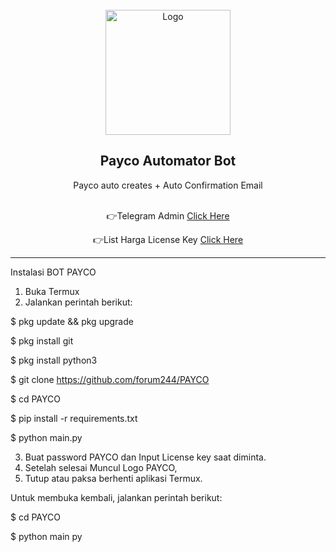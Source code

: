 <br/>
<div align="center">
  <a href="https://t.me/forumkt">
    <img src="https://cdn6.aptoide.com/imgs/f/2/f/f2f38cb075803b8d27f68e24a7e8d299_icon.png?w=128" alt="Logo" width="200" height="200">
  </a>
  
  <h2 align="center">Payco Automator Bot</h3>

  <p align="center">
    Payco auto creates + Auto Confirmation Email</b>
    <br />
    <br />
 
 </p>
👉Telegram Admin <a
 href="https://t.me/forumkt">Click Here</a>
    
  </p>
  </p>
👉List Harga License Key <a
 href="https://www.facebook.com/100006432036377/posts/pfbid0FghRZfWbKqy381GsqWKc35ZXcnjdYJBF4oJag5cGby6qcw36SmKkCouZwiPwfMfCl/?app=fbl">Click Here</a>
    
  </p>
</div>
  
---------------------------------------

Instalasi BOT PAYCO

1. Buka Termux
2. Jalankan perintah berikut:

$ pkg update && pkg upgrade

$ pkg install git

$ pkg install python3

$ git clone https://github.com/forum244/PAYCO

$ cd PAYCO

$ pip install -r requirements.txt

$ python main.py

3. Buat password PAYCO dan Input License key saat diminta.
4. Setelah selesai Muncul Logo PAYCO, 
5. Tutup atau paksa berhenti aplikasi Termux.

Untuk membuka kembali, jalankan perintah berikut:

$ cd PAYCO

$ python main py
